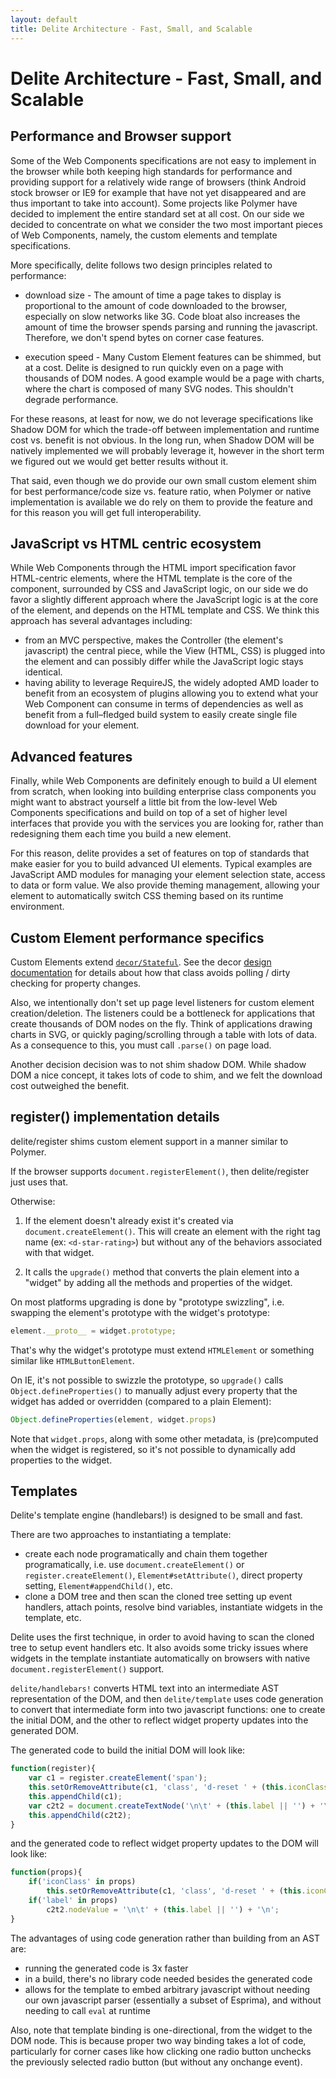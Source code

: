 ```yaml
---
layout: default
title: Delite Architecture - Fast, Small, and Scalable
---
```


# Delite Architecture - Fast, Small, and Scalable

## Performance and Browser support

Some of the Web Components specifications are not easy to implement in the browser while both keeping high standards
for performance and providing support for a relatively wide range of browsers (think Android stock browser or IE9 for
example that have not yet disappeared and are thus important to take into account).
Some projects like Polymer have decided to implement the entire standard set at all cost.
On our side we decided to concentrate on what we consider the two most important pieces of Web Components, namely,
the custom elements and template specifications.

More specifically, delite follows two design principles related to performance:

* download size - The amount of time a page takes to display is proportional to the amount of code downloaded
  to the browser, especially on slow networks like 3G.  Code bloat also increases the amount of time the browser
  spends parsing and running the javascript.  Therefore, we don't spend bytes on corner case features.

* execution speed - Many Custom Element features can be shimmed, but at a cost.  Delite is designed to run quickly
  even on a page with thousands of DOM nodes.  A good example would be a page with charts, where the chart is composed
  of many SVG nodes.  This shouldn't degrade performance.


For these reasons, at least for now, we do not leverage specifications like Shadow DOM for which the trade-off between
implementation and runtime cost vs. benefit is not obvious.
In the long run, when Shadow DOM will be natively implemented we will probably leverage it,
however in the short term we figured out we would get better results without it.

That said, even though we do provide our own small custom element shim for best performance/code size vs. feature ratio,
when Polymer or native implementation is available we do rely on them to provide the feature and for this
reason you will get full interoperability.


## JavaScript vs HTML centric ecosystem

While Web Components through the HTML import specification favor HTML-centric elements,
where the HTML template is the core of the component, surrounded by CSS and JavaScript logic,
on our side we do favor a slightly different approach where the JavaScript logic is at the core of the element,
and depends on the HTML template and CSS. We think this approach has several advantages including:

* from an MVC perspective, makes the Controller (the element's javascript) the central piece, while the View (HTML, CSS)
  is plugged into the element and can possibly differ while the JavaScript logic stays identical.
* having ability to leverage RequireJS, the widely adopted AMD loader to benefit from an ecosystem of plugins allowing
  you to extend what your Web Component can consume in terms of dependencies as well as benefit from a full–fledged
  build system to easily create single file download for your element.

## Advanced features

Finally, while Web Components are definitely enough to build a UI element from scratch,
when looking into building enterprise class components you might want to abstract yourself a little bit from the
low-level Web Components specifications and build on top of a set of higher level interfaces that provide you with the
services you are looking for, rather than redesigning them each time you build a new element.

For this reason, delite provides a set of features on top of standards that make easier
for you to build advanced UI elements.
Typical examples are JavaScript AMD modules for managing your element selection state,
access to data or form value.
We also provide theming management, allowing your element to automatically
switch CSS theming based on its runtime environment.


## Custom Element performance specifics

Custom Elements extend [`decor/Stateful`](/decor/docs/Stateful).
See the decor [design documentation](/decor/docs/architecture) for details about how that class avoids
polling / dirty checking for property changes.

Also, we intentionally don't set up page level listeners for custom element creation/deletion.
The listeners could be a bottleneck for applications that create thousands of DOM nodes on the fly.
Think of applications drawing charts in SVG, or quickly paging/scrolling through a table with
lots of data.  As a consequence to this, you must call `.parse()` on page load.

Another decision decision was to not shim shadow DOM.  While shadow DOM a nice concept, it takes lots of code to shim,
and we felt the download cost outweighed the benefit.

## register() implementation details

delite/register shims custom element support in a manner similar to Polymer.

If the browser supports `document.registerElement()`, then delite/register just uses that.

Otherwise:

1. If the element doesn't already exist it's created via `document.createElement()`.
   This will create an element with the right tag name (ex: `<d-star-rating>`) but
   without any of the behaviors associated with that widget.

2. It calls the `upgrade()` method that converts the plain element
   into a "widget" by adding all the methods and properties of the widget.

On most platforms upgrading is done by "prototype swizzling",
i.e. swapping the element's prototype with the widget's prototype:

```js
element.__proto__ = widget.prototype;
```

That's why the widget's prototype must extend `HTMLElement` or something
similar like `HTMLButtonElement`.

On IE, it's not possible to swizzle the prototype, so `upgrade()` calls
`Object.defineProperties()` to manually adjust every property that the widget
has added or overridden (compared to a plain Element):

```js
Object.defineProperties(element, widget.props)
```

Note that `widget.props`, along with some other metadata, is (pre)computed
when the widget is registered, so it's not possible to dynamically add properties
to the widget.


## Templates

Delite's template engine (handlebars!) is designed to be small and fast.

There are two approaches to instantiating a template:

* create each node programatically and chain them together programatically, i.e. use
  `document.createElement()` or `register.createElement()`, `Element#setAttribute()`, direct property setting,
  `Element#appendChild()`, etc.
* clone a DOM tree and then scan the cloned tree setting up event handlers, attach points, resolve
  bind variables, instantiate widgets in the template, etc.

Delite uses the first technique, in order to avoid having to scan the cloned tree to setup event handlers etc.
It also avoids some tricky issues where widgets in the template instantiate automatically on  browsers with native
`document.registerElement()` support.

`delite/handlebars!` converts HTML text into an intermediate AST representation of the DOM, and
then `delite/template` uses code generation to convert that intermediate form into two javascript functions:
one to create the initial DOM, and the other to reflect widget property updates into the generated DOM.

The generated code to build the initial DOM will look like:

```js
function(register){
	var c1 = register.createElement('span');
	this.setOrRemoveAttribute(c1, 'class', 'd-reset ' + (this.iconClass || ''));
	this.appendChild(c1);
	var c2t2 = document.createTextNode('\n\t' + (this.label || '') + '\n');
	this.appendChild(c2t2);
}
```

and the generated code to reflect widget property updates to the DOM will look like:

```js
function(props){
	if('iconClass' in props)
		this.setOrRemoveAttribute(c1, 'class', 'd-reset ' + (this.iconClass || ''));
	if('label' in props)
		c2t2.nodeValue = '\n\t' + (this.label || '') + '\n';
}
```

The advantages of using code generation rather than building from an AST are:

* running the generated code is 3x faster
* in a build, there's no library code needed besides the generated code
* allows for the template to embed arbitrary javascript without needing our own javascript parser
  (essentially a subset of Esprima), and without needing to call `eval` at runtime

Also, note that template binding is one-directional, from the widget to the DOM node.
This is because proper two way binding takes a lot of code, particularly for corner cases
like how clicking one radio button unchecks the previously selected radio button (but without
any onchange event).

